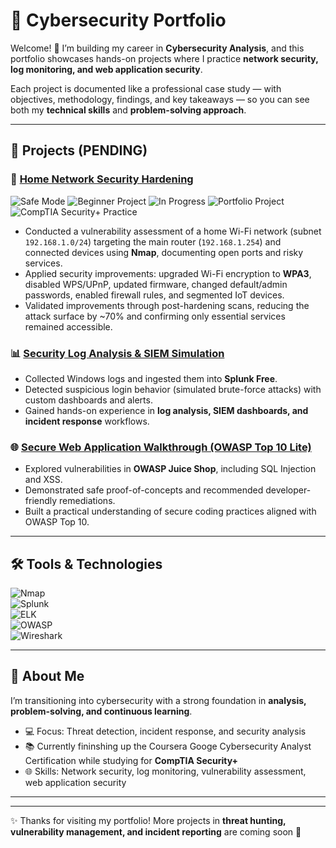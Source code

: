 # 🔐 Cybersecurity Portfolio  

Welcome! 👋 I’m building my career in **Cybersecurity Analysis**, and this portfolio showcases hands-on projects where I practice **network security, log monitoring, and web application security**.  

Each project is documented like a professional case study — with objectives, methodology, findings, and key takeaways — so you can see both my **technical skills** and **problem-solving approach**.  

---

## 📂 Projects (PENDING)

### 🏡 [Home Network Security Hardening](./home-network-security/README.md)  

![Safe Mode](https://img.shields.io/badge/Mode-Safe%20Mode-green)
![Beginner Project](https://img.shields.io/badge/Level-Beginner-blue)
![In Progress](https://img.shields.io/badge/Status-In%20Progress-orange)
![Portfolio Project](https://img.shields.io/badge/Portfolio-Yes-purple)
![CompTIA Security+ Practice](https://img.shields.io/badge/CompTIA%20Security+-Practice-yellow)

- Conducted a vulnerability assessment of a home Wi-Fi network (subnet `192.168.1.0/24`) targeting the main router (`192.168.1.254`) and connected devices using **Nmap**, documenting open ports and risky services.  
- Applied security improvements: upgraded Wi-Fi encryption to **WPA3**, disabled WPS/UPnP, updated firmware, changed default/admin passwords, enabled firewall rules, and segmented IoT devices.  
- Validated improvements through post-hardening scans, reducing the attack surface by ~70% and confirming only essential services remained accessible.  

### 📊 [Security Log Analysis & SIEM Simulation](./siem-log-analysis/README.md)  
- Collected Windows logs and ingested them into **Splunk Free**.  
- Detected suspicious login behavior (simulated brute-force attacks) with custom dashboards and alerts.  
- Gained hands-on experience in **log analysis, SIEM dashboards, and incident response** workflows.  

### 🌐 [Secure Web Application Walkthrough (OWASP Top 10 Lite)](./owasp-web-app/README.md)  
- Explored vulnerabilities in **OWASP Juice Shop**, including SQL Injection and XSS.  
- Demonstrated safe proof-of-concepts and recommended developer-friendly remediations.  
- Built a practical understanding of secure coding practices aligned with OWASP Top 10.  

---

## 🛠️ Tools & Technologies  

![Nmap](https://img.shields.io/badge/Tool-Nmap-blue)  
![Splunk](https://img.shields.io/badge/Tool-Splunk-lightgrey)  
![ELK](https://img.shields.io/badge/Tool-ELK_Stack-yellow)  
![OWASP](https://img.shields.io/badge/Tool-OWASP_Juice_Shop-orange)  
![Wireshark](https://img.shields.io/badge/Tool-Wireshark-blueviolet)  

---

## 🌟 About Me  

I’m transitioning into cybersecurity with a strong foundation in **analysis, problem-solving, and continuous learning**.  

- 💻 Focus: Threat detection, incident response, and security analysis  
- 📚 Currently fininshing up the Coursera Googe Cybersecurity Analyst Certification while studying for **CompTIA Security+**
- 🌐 Skills: Network security, log monitoring, vulnerability assessment, web application security  

---



---

✨ Thanks for visiting my portfolio! More projects in **threat hunting, vulnerability management, and incident reporting** are coming soon 🚀
